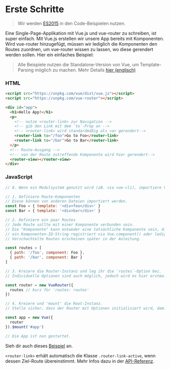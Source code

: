 # Erste Schritte

> Wir werden [ES2015](https://github.com/lukehoban/es6features) in den Code-Beispielen nutzen.

Eine Single-Page-Applikation mit Vue.js und vue-router zu schreiben, ist super einfach. Mit Vue.js erstellen wir unsere App bereits mit Komponenten. Wird vue-router hinzugefügt, müssen wir lediglich die Komponenten den Routes zuordnen, um vue-router wissen zu lassen, wo diese gerendert werden sollen. Hier ein einfaches Beispiel:

> Alle Beispiele nutzen die Standalone-Version von Vue, um Template-Parsing möglich zu machen. Mehr Details [hier (englisch)](http://vuejs.org/guide/installation.html#Standalone-vs-Runtime-only-Build)

### HTML

``` html
<script src="https://unpkg.com/vue/dist/vue.js"></script>
<script src="https://unpkg.com/vue-router"></script>

<div id="app">
  <h1>Hello App!</h1>
  <p>
    <!-- nutze <router-link> zur Navigation -->
    <!-- gib den Link mit dem `to`-Prop an -->
    <!-- <router-link> wird standardmäßig als <a> gerendert-->
    <router-link to="/foo">Go to Foo</router-link>
    <router-link to="/bar">Go to Bar</router-link>
  </p>
  <!-- Route-Ausgang -->
  <!-- von der Route zutreffende Komponente wird hier gerendert-->
  <router-view></router-view>
</div>
```

### JavaScript

``` js
// 0. Wenn ein Modulsystem genutzt wird (zB. via vue-cli), importiere Vue sowie VueRouter und rufe Vue.use(VueRouter) auf.

// 1. Definiere Route-Komponenten
// Diese können von anderen Dateien importiert werden.
const Foo = { template: '<div>foo</div>' }
const Bar = { template: '<div>bar</div>' }

// 2. Definiere ein paar Routes
// Jede Route sollte mit einer Komponente verbunden sein.
// Die "Komponente" kann entweder eine tatsächliche Komponente sein, die via Vue.extend() erstellt wird,
// ein Komponenten-ID-String registriert via Vue.component() oder lediglich ein Optionsobjekt der Komponent.
// Verschachtelte Routes erscheinen später in der Anleitung.

const routes = [
  { path: '/foo', component: Foo },
  { path: '/bar', component: Bar }
]

// 3. Kreiere die Router-Instanz und leg ihr die `routes`-Option bei.
// Individuelle Optionen sind auch möglich, jedoch wird es hier erstmal einfach gehalten.

const router = new VueRouter({
  routes // kurz für 'routes: routes'
})

// 4. Kreiere und 'mount' die Root-Instanz.
// Stelle sicher, dass der Router mit Optionen initialisiert wird, damit die App diesen nutzen kann.

const app = new Vue({
  router
}).$mount('#app')

// Die App ist nun gestartet.
```
Sieh dir auch dieses [Beispiel](http://jsfiddle.net/yyx990803/xgrjzsup/) an.

`<router-link>` erhält automatisch die Klasse `.router-link-active`, wenn dessen Ziel-Route übereinstimmt. Mehr Infos dazu in der [API-Referenz](../api/router-link.md).
